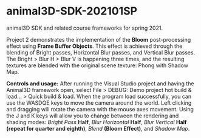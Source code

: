 # animal3D-SDK-202101SP
animal3D SDK and related course frameworks for spring 2021.

Project 2 demonstrates the implementation of the **Bloom** post-processing effect using **Frame Buffer Objects**. This effect is achieved through the blending of Bright passes, Horizontal Blur passes, and Vertical Blur passes. The Bright > Blur H > Blur V is happening three times, and the resulting textures are blended with the original scene texture: Phong with Shadow Map.


**Controls and usage:** After running the Visual Studio project and having the Animal3D framework open, select File > DEBUG: Demo project hot build & load... > Quick build & load. When the program load successfully, you can use the WASDQE keys to move the camera around the world. Left clicking and dragging will rotate the camera with the mouse axes movement. Using the J and K keys will allow you to change between the rendering and shading modes: *Bright Pass* **Half**, *Blur Horizontal* **Half**, *Blur Vertical* **Half** **(repeat for quarter and eighth)**, *Blend* **(Bloom Effect)**, and *Shadow Map*.
